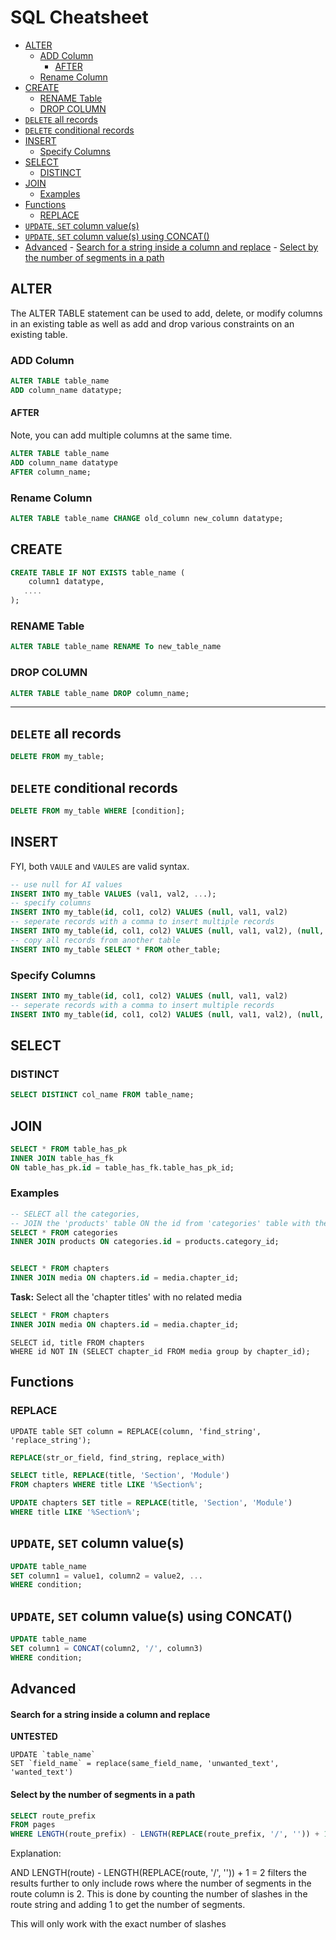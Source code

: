 # SQL Cheatsheet
<a id="markdown-sql-cheatsheet" name="sql-cheatsheet"></a>

<!-- TOC -->

- [ALTER](#alter)
    - [ADD Column](#add-column)
        - [AFTER](#after)
    - [Rename Column](#rename-column)
- [CREATE](#create)
    - [RENAME Table](#rename-table)
    - [DROP COLUMN](#drop-column)
- [`DELETE` all records](#delete-all-records)
- [`DELETE` conditional records](#delete-conditional-records)
- [INSERT](#insert)
    - [Specify Columns](#specify-columns)
- [SELECT](#select)
    - [DISTINCT](#distinct)
- [JOIN](#join)
    - [Examples](#examples)
- [Functions](#functions)
    - [REPLACE](#replace)
- [`UPDATE`, `SET` column value(s)](#update-set-column-values)
- [`UPDATE`, `SET` column value(s) using CONCAT()](#update-set-column-values-using-concat)
- [Advanced](#advanced)
        - [Search for a string inside a column and replace](#search-for-a-string-inside-a-column-and-replace)
        - [Select by the number of segments in a path](#select-by-the-number-of-segments-in-a-path)

<!-- /TOC -->


## ALTER
<a id="markdown-alter" name="alter"></a>

The ALTER TABLE statement can be used to add, delete, or modify columns in an existing table as well as add and drop various constraints on an existing table.

### ADD Column
<a id="markdown-add-column" name="add-column"></a>

```sql
ALTER TABLE table_name
ADD column_name datatype;
```

#### AFTER
<a id="markdown-after" name="after"></a>

Note, you can add multiple columns at the same time.

```sql
ALTER TABLE table_name
ADD column_name datatype
AFTER column_name;
```


### Rename Column
<a id="markdown-rename-column" name="rename-column"></a>

```sql
ALTER TABLE table_name CHANGE old_column new_column datatype;
```

## CREATE
<a id="markdown-create" name="create"></a>

```sql
CREATE TABLE IF NOT EXISTS table_name (
    column1 datatype,
   ....
);
```

### RENAME Table
<a id="markdown-rename-table" name="rename-table"></a>

```sql
ALTER TABLE table_name RENAME To new_table_name
```

### DROP COLUMN
<a id="markdown-drop-column" name="drop-column"></a>

```sql
ALTER TABLE table_name DROP column_name;
```

---

## `DELETE` all records
<a id="markdown-delete-all-records" name="delete-all-records"></a>
```sql
DELETE FROM my_table;
```

## `DELETE` conditional records
<a id="markdown-delete-conditional-records" name="delete-conditional-records"></a>
```sql
DELETE FROM my_table WHERE [condition];
```

## INSERT
<a id="markdown-insert" name="insert"></a>

FYI, both `VAULE` and `VAULES` are valid syntax.

```sql
-- use null for AI values
INSERT INTO my_table VALUES (val1, val2, ...);
-- specify columns
INSERT INTO my_table(id, col1, col2) VALUES (null, val1, val2)
-- seperate records with a comma to insert multiple records
INSERT INTO my_table(id, col1, col2) VALUES (null, val1, val2), (null, val1, val2)
-- copy all records from another table
INSERT INTO my_table SELECT * FROM other_table;
```

### Specify Columns
<a id="markdown-specify-columns" name="specify-columns"></a>

```sql
INSERT INTO my_table(id, col1, col2) VALUES (null, val1, val2)
-- seperate records with a comma to insert multiple records
INSERT INTO my_table(id, col1, col2) VALUES (null, val1, val2), (null, val1, val2)
```

## SELECT
<a id="markdown-select" name="select"></a>

### DISTINCT
<a id="markdown-distinct" name="distinct"></a>

```sql
SELECT DISTINCT col_name FROM table_name;
```

## JOIN
<a id="markdown-join" name="join"></a>

```sql
SELECT * FROM table_has_pk
INNER JOIN table_has_fk
ON table_has_pk.id = table_has_fk.table_has_pk_id;
```


### Examples
<a id="markdown-examples" name="examples"></a>
```sql
-- SELECT all the categories,
-- JOIN the 'products' table ON the id from 'categories' table with the category_id on the 'products' table
SELECT * FROM categories
INNER JOIN products ON categories.id = products.category_id;


SELECT * FROM chapters
INNER JOIN media ON chapters.id = media.chapter_id;
```


**Task:** Select all the 'chapter titles' with no related media

```sql
SELECT * FROM chapters
INNER JOIN media ON chapters.id = media.chapter_id;
```


    SELECT id, title FROM chapters
    WHERE id NOT IN (SELECT chapter_id FROM media group by chapter_id);


## Functions
<a id="markdown-functions" name="functions"></a>

### REPLACE
<a id="markdown-replace" name="replace"></a>

    UPDATE table SET column = REPLACE(column, 'find_string', 'replace_string');


```sql
REPLACE(str_or_field, find_string, replace_with)
```

```sql
SELECT title, REPLACE(title, 'Section', 'Module')
FROM chapters WHERE title LIKE '%Section%';
```

```sql
UPDATE chapters SET title = REPLACE(title, 'Section', 'Module')
WHERE title LIKE '%Section%';
```

## `UPDATE`, `SET` column value(s)
<a id="markdown-update%2C-set-column-values" name="update%2C-set-column-values"></a>
```sql
UPDATE table_name
SET column1 = value1, column2 = value2, ...
WHERE condition;
```

## `UPDATE`, `SET` column value(s) using CONCAT()
<a id="markdown-update%2C-set-column-values-using-concat" name="update%2C-set-column-values-using-concat"></a>
```sql
UPDATE table_name
SET column1 = CONCAT(column2, '/', column3)
WHERE condition;
```

## Advanced
<a id="markdown-advanced" name="advanced"></a>

#### Search for a string inside a column and replace
<a id="markdown-search-for-a-string-inside-a-column-and-replace" name="search-for-a-string-inside-a-column-and-replace"></a>

**UNTESTED**

    UPDATE `table_name`
    SET `field_name` = replace(same_field_name, 'unwanted_text', 'wanted_text')


#### Select by the number of segments in a path
<a id="markdown-select-by-the-number-of-segments-in-a-path" name="select-by-the-number-of-segments-in-a-path"></a>

```sql
SELECT route_prefix
FROM pages
WHERE LENGTH(route_prefix) - LENGTH(REPLACE(route_prefix, '/', '')) + 1 = 2;
```

Explanation:

AND LENGTH(route) - LENGTH(REPLACE(route, '/', '')) + 1 = 2 filters the results further to only include rows where the number of segments in the route column is 2. This is done by counting the number of slashes in the route string and adding 1 to get the number of segments.

This will only work with the exact number of slashes
